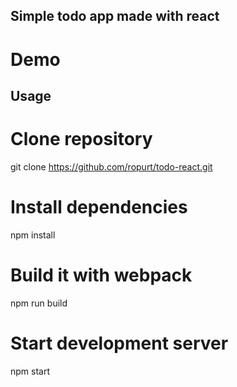 ## Simple todo app made with react

# Demo

## Usage
# Clone repository

git clone https://github.com/ropurt/todo-react.git

# Install dependencies
npm install

# Build it with webpack
npm run build

# Start development server
npm start
